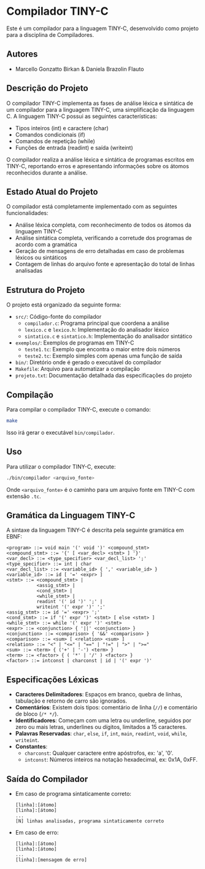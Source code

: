 # Compilador TINY-C

Este é um compilador para a linguagem TINY-C, desenvolvido como projeto para a disciplina de Compiladores.

## Autores
- Marcello Gonzatto Birkan & Daniela Brazolin Flauto

## Descrição do Projeto

O compilador TINY-C implementa as fases de análise léxica e sintática de um compilador para a linguagem TINY-C, uma simplificação da linguagem C. A linguagem TINY-C possui as seguintes características:

- Tipos inteiros (int) e caractere (char)
- Comandos condicionais (if)
- Comandos de repetição (while)
- Funções de entrada (readint) e saída (writeint)

O compilador realiza a análise léxica e sintática de programas escritos em TINY-C, reportando erros e apresentando informações sobre os átomos reconhecidos durante a análise.

## Estado Atual do Projeto

O compilador está completamente implementado com as seguintes funcionalidades:

- Análise léxica completa, com reconhecimento de todos os átomos da linguagem TINY-C
- Análise sintática completa, verificando a corretude dos programas de acordo com a gramática
- Geração de mensagens de erro detalhadas em caso de problemas léxicos ou sintáticos
- Contagem de linhas do arquivo fonte e apresentação do total de linhas analisadas

## Estrutura do Projeto

O projeto está organizado da seguinte forma:

- `src/`: Código-fonte do compilador
  - `compilador.c`: Programa principal que coordena a análise
  - `lexico.c` e `lexico.h`: Implementação do analisador léxico
  - `sintatico.c` e `sintatico.h`: Implementação do analisador sintático
- `exemplos/`: Exemplos de programas em TINY-C
  - `teste1.tc`: Exemplo que encontra o maior entre dois números
  - `teste2.tc`: Exemplo simples com apenas uma função de saída
- `bin/`: Diretório onde é gerado o executável do compilador
- `Makefile`: Arquivo para automatizar a compilação
- `projeto.txt`: Documentação detalhada das especificações do projeto

## Compilação

Para compilar o compilador TINY-C, execute o comando:

```bash
make
```

Isso irá gerar o executável `bin/compilador`.

## Uso

Para utilizar o compilador TINY-C, execute:

```bash
./bin/compilador <arquivo_fonte>
```

Onde `<arquivo_fonte>` é o caminho para um arquivo fonte em TINY-C com extensão `.tc`.

## Gramática da Linguagem TINY-C

A sintaxe da linguagem TINY-C é descrita pela seguinte gramática em EBNF:

```
<program> ::= void main '(' void ')' <compound_stmt>
<compound_stmt> ::= '{' [ <var_decl> <stmt> ] '}'
<var_decl> ::= <type_specifier> <var_decl_list> ';'
<type_specifier> ::= int | char
<var_decl_list> ::= <variable_id> { ',' <variable_id> }
<variable_id> ::= id [ '=' <expr> ]
<stmt> ::= <compound_stmt> |
           <assig_stmt> |
           <cond_stmt> |
           <while_stmt> |
           readint '(' id ')' ';' |
           writeint '(' expr ')' ';'
<assig_stmt> ::= id '=' <expr> ';'
<cond_stmt> ::= if '(' expr ')' <stmt> [ else <stmt> ]
<while_stmt> ::= while '(' expr ')' <stmt>
<expr> ::= <conjunction> { '||' <conjunction> }
<conjunction> ::= <comparison> { '&&' <comparison> }
<comparison> ::= <sum> [ <relation> <sum> ]
<relation> ::= "<" | "<=" | "==" | "!=" | ">" | ">="
<sum> ::= <term> { ('+' | '-') <term> }
<term> ::= <factor> { ( '*' | '/' ) <factor> }
<factor> ::= intconst | charconst | id | '(' expr ')'
```

## Especificações Léxicas

- **Caracteres Delimitadores**: Espaços em branco, quebra de linhas, tabulação e retorno de carro são ignorados.
- **Comentários**: Existem dois tipos: comentário de linha (`//`) e comentário de bloco (`/* */`).
- **Identificadores**: Começam com uma letra ou underline, seguidos por zero ou mais letras, underlines ou dígitos, limitados a 15 caracteres.
- **Palavras Reservadas**: `char`, `else`, `if`, `int`, `main`, `readint`, `void`, `while`, `writeint`.
- **Constantes**: 
  - `charconst`: Qualquer caractere entre apóstrofos, ex: 'a', '0'.
  - `intconst`: Números inteiros na notação hexadecimal, ex: 0x1A, 0xFF.

## Saída do Compilador

- Em caso de programa sintaticamente correto:
  ```
  [linha]:[átomo]
  [linha]:[átomo]
  ...
  [N] linhas analisadas, programa sintaticamente correto
  ```

- Em caso de erro:
  ```
  [linha]:[átomo]
  [linha]:[átomo]
  ...
  [linha]:[mensagem de erro]
  ``` 